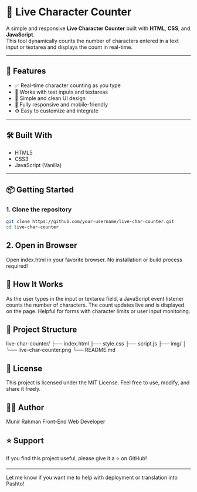 # 🔢 Live Character Counter

A simple and responsive **Live Character Counter** built with **HTML**, **CSS**, and **JavaScript**.  
This tool dynamically counts the number of characters entered in a text input or textarea and displays the count in real-time.

---

## 🚀 Features

- ✅ Real-time character counting as you type
- 📏 Works with text inputs and textareas
- 🎨 Simple and clean UI design
- 📱 Fully responsive and mobile-friendly
- ⚙️ Easy to customize and integrate

---

## 🛠️ Built With

- HTML5  
- CSS3  
- JavaScript (Vanilla)

---

## 📦 Getting Started

### 1. Clone the repository

```bash
git clone https://github.com/your-username/live-char-counter.git
cd live-char-counter
```

## 2. Open in Browser
Open index.html in your favorite browser. No installation or build process required!

## 🧠 How It Works

As the user types in the input or textarea field, a JavaScript event listener counts the number of characters.
The count updates live and is displayed on the page.
Helpful for forms with character limits or user input monitoring.

## 📁 Project Structure
live-char-counter/
├── index.html
├── style.css
├── script.js
├── img/
│   └── live-char-counter.png
└── README.md

## 📄 License
This project is licensed under the MIT License.
Feel free to use, modify, and share it freely.

## 👨‍💻 Author
Munir Rahman
Front-End Web Developer

## ⭐️ Support
If you find this project useful, please give it a ⭐ on GitHub!


---

Let me know if you want me to help with deployment or translation into Pashto!


